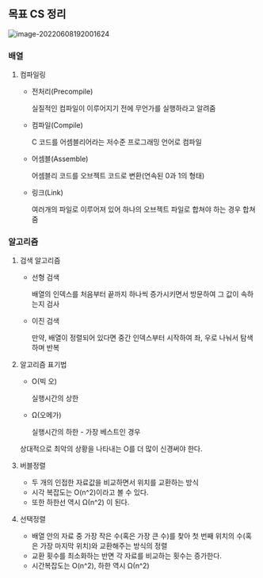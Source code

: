 ## 목표 CS 정리

![image-20220608192001624](https://user-images.githubusercontent.com/77170611/173237158-5dbda889-f9b3-499e-bf08-15f94c22dd96.png)



### 배열

1. 컴파일링

   - 전처리(Precompile) 

     실질적인 컴파일이 이루어지기 전에 무언가를 실행하라고 알려줌

   - 컴파일(Compile)

     C 코드를 어셈블리어라는 저수준 프로그래밍 언어로 컴파일

   - 어셈블(Assemble)

     어셈블리 코드를 오브젝트 코드로 변환(연속된 0과 1의 형태)

   - 링크(Link)

     여러개의 파일로 이루어져 있어 하나의 오브젝트 파일로 합쳐야 하는 경우 합쳐줌



### 알고리즘

1. 검색 알고리즘

   - 선형 검색

     배열의 인덱스를 처음부터 끝까지 하나씩 증가시키면서 방문하여 그 값이 속하는지 검사

   - 이진 검색

     만약, 배열이 정렬되어 있다면 중간 인덱스부터 시작하여 좌, 우로 나눠서 탐색하며 반복

     

2. 알고리즘 표기법

   - O(빅 오)

     실행시간의 상한 

   - Ω(오메가)

     실행시간의 하한 - 가장 베스트인 경우

   상대적으로 최악의 상황을 나타내는 O를 더 많이 신경써야 한다.



3. 버블정렬
   - 두 개의 인접한 자료값을 비교하면서 위치를 교환하는 방식
   - 시각 복잡도는 O(n^2)이라고 볼 수 있다.
   - 또한 하한선 역시 Ω(n^2) 이 된다.



4. 선택정렬
   - 배열 안의 자료 중 가장 작은 수(혹은 가장 큰 수)를 찾아 첫 번째 위치의 수(혹은 가장 마지막 위치)와 교환해주는 방식의 정렬
   - 교환 횟수를 최소화하는 반면 각 자료를 비교하는 횟수는 증가한다.
   - 시간복잡도는 O(n^2), 하한 역시 Ω(n^2)






